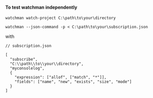 #### To test watchman independently

```
watchman watch-project C:\path\to\your\directory
```

```
watchman --json-command -p < C:\path\to\your\subscription.json
```

with
```
// subscription.json

[
  "subscribe",
  "C:\\path\\to\\your\\directory",
  "myconsolelog",
  {
    "expression": ["allof", ["match", "*"]],
    "fields": ["name", "new", "exists", "size", "mode"]
  }
]
```